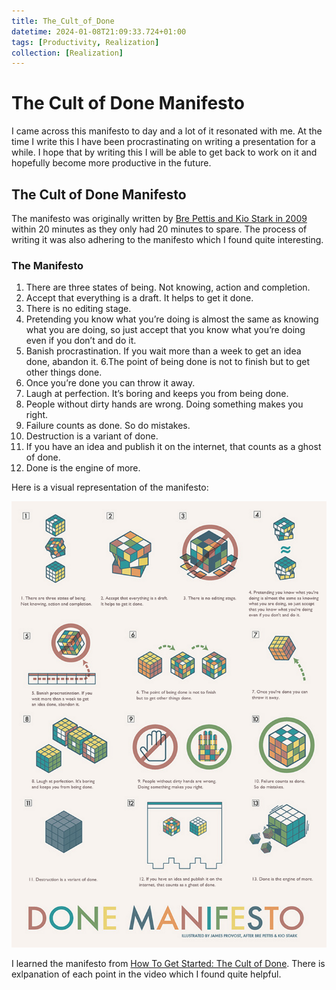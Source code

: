 ```yaml
---
title: The_Cult_of_Done
datetime: 2024-01-08T21:09:33.724+01:00
tags: [Productivity, Realization]
collection: [Realization]
---
```

# The Cult of Done Manifesto
I came across this manifesto to day and a lot of it resonated with me. At the time I write this I have been procrastinating on writing a presentation for a while. I hope that by writing this I will be able to get back to work on it and hopefully become more productive in the future.

## The Cult of Done Manifesto
The manifesto was originally written by [Bre Pettis and Kio Stark in 2009](https://medium.com/@bre/the-cult-of-done-manifesto-724ca1c2ff13) within 20 minutes as they only had 20 minutes to spare. The process of writing it was also adhering to the manifesto which I found quite interesting.

### The Manifesto
1. There are three states of being. Not knowing, action and completion.
2. Accept that everything is a draft. It helps to get it done.
3. There is no editing stage.
4. Pretending you know what you’re doing is almost the same as knowing what you are doing, so just accept that you know what you’re doing even if you don’t and do it.
5. Banish procrastination. If you wait more than a week to get an idea done, abandon it.
6.The point of being done is not to finish but to get other things done.
7. Once you’re done you can throw it away.
8. Laugh at perfection. It’s boring and keeps you from being done.
9. People without dirty hands are wrong. Doing something makes you right.
10. Failure counts as done. So do mistakes.
11. Destruction is a variant of done.
12. If you have an idea and publish it on the internet, that counts as a ghost of done.
13. Done is the engine of more.

Here is a visual representation of the manifesto:

![The Cult of Done Manifesto](images/The_Cult_of_Done/Cult-of-the-Done-James-Provost.png)

I learned the manifesto from [How To Get Started: The Cult of Done](https://www.youtube.com/watch?v=bJQj1uKtnus). There is exlpanation of each point in the video which I found quite helpful.